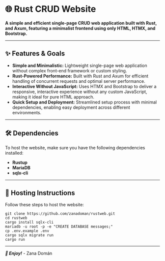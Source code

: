# 🌐 Rust CRUD Website

**A simple and efficient single-page CRUD web application built with Rust, and
Axum, featuring a minimalist frontend using only HTML, HTMX, and Bootstrap.**

---

## ✨ Features & Goals

- **Simple and Minimalistic:** Lightweight single-page web application without
  complex front-end framework or custom styling.
- **Rust-Powered Performance:** Built with Rust and Axum for efficient handling
  of concurrent requests and optimal server performance.
- **Interactive Without JavaScript:** Uses HTMX and Bootstrap to deliver a
  responsive, interactive experience without any custom JavaScript, making it
  ideal for pure HTML approach.
- **Quick Setup and Deployment:** Streamlined setup process with minimal
  dependencies, enabling easy deployment across different environments.

---

## 🛠️ Dependencies

To host the website, make sure you have the following dependencies installed:

- **Rustup**
- **MariaDB**
- **sqlx-cli**

---

## 🔧 Hosting Instructions

Follow these steps to host the website:
```
git clone https://github.com/zanadoman/rustweb.git
cd rustweb
cargo install sqlx-cli
mariadb -u root -p -e "CREATE DATABASE messages;"
cp .env.example .env
cargo sqlx migrate run
cargo run
```

---

***🚀 Enjoy!*** - Zana Domán

